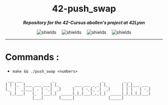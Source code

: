 <h1 align="center" id="title">42-push_swap</h1>

**_<p id="description" align="center"> Repository for the 42-Cursus abollen's project at 42Lyon </p>_**

<div align="center">
  <div style="display: flex; justify-content: space-between; width: 60%; max-width: 600px;">
    <img src="https://img.shields.io/github/languages/code-size/xhemylus/42-push_swap" alt="shields">
    <img src="https://img.shields.io/github/languages/count/xhemylus/42-push_swap" alt="shields">
    <img src="https://img.shields.io/github/languages/top/xhemylus/42-push_swap" alt="shields">
    <img src="https://img.shields.io/github/last-commit/xhemylus/42-push_swap" alt="shields">
  </div>
</div>

***

# Commands :

* ``make && ./push_swap <numbers>``

```                                                                                                         
 ___ ___             _                     _         _ _         
| | |_  |___ ___ ___| |_       ___ ___ _ _| |_      | |_|___ ___ 
|_  |  _|___| . | -_|  _|     |   | -_|_'_|  _|     | | |   | -_|
  |_|___|   |_  |___|_|  _____|_|_|___|_,_|_|  _____|_|_|_|_|___|
            |___|       |_____|               |_____|            
```

